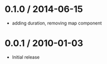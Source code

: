 
0.1.0 / 2014-06-15
==================

 * adding duration, removing map component

0.0.1 / 2010-01-03
==================

  * Initial release
